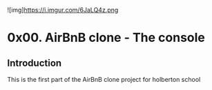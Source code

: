 ![img]https://i.imgur.com/6JaLQ4z.png

# 0x00. AirBnB clone - The console

## Introduction
This is the first part of the AirBnB clone project for holberton school

